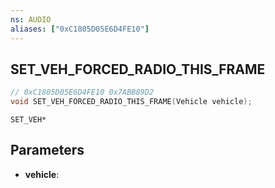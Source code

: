 ```yaml
---
ns: AUDIO
aliases: ["0xC1805D05E6D4FE10"]
---
```

## SET_VEH_FORCED_RADIO_THIS_FRAME

```c
// 0xC1805D05E6D4FE10 0x7ABB89D2
void SET_VEH_FORCED_RADIO_THIS_FRAME(Vehicle vehicle);
```

```
SET_VEH*
```

## Parameters
* **vehicle**: 

